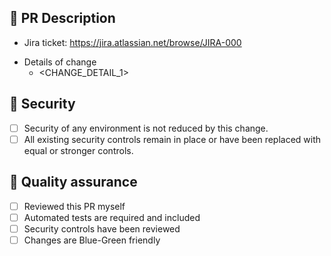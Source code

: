 <!--
Hold up, wait a minute; something ain't right!
This PR cannot be merged yet, let everyone know why and what is required before it can be merged.
-->

## 📝 PR Description
<!-- Link to the ticket for this work -->
- Jira ticket: https://jira.atlassian.net/browse/JIRA-000

<!-- What and why is this change being made? -->
- Details of change
  - <CHANGE_DETAIL_1>

<!--
Does your change benefit from some visuals, such as:
- Before and after screenshots
- Diagrams, etc
-->
<!-- ## 🏞️ Visuals -->

<!-- ## 🚨 Merge criteria -->

<!--
Do you expect something specific from your reviewers, for example:
- Are you just socialising a change?
- Are you looking for discussion around patterns and architecture?
- Do you need the reviewer to pull down your changes and run it, etc?
-->
<!-- ## 👀 Reviewers -->
<!-- Simple change, just make sure it looks sane -->
<!-- Full review required -->
<!-- Pull it down and do some local testing -->

<!--
Author of the PR should verify each of the following statements is true and
check the box before merging the PR.
-->
## 🔑 Security
- [ ] Security of any environment is not reduced by this change.
- [ ] All existing security controls remain in place or have been replaced with equal or stronger controls.

<!--
### 🧨 Risk assessment
**Name:** Foobar
**Severity:** Insignificant,Minor,Moderate,Major,Catastrophic
**Likelihood:** Rare,Unlikely,Possible,Likely,Almost Certain
**Impact:** 🟢 Low, 🟠 Moderate, 🔴 High, 🟣 Extreme

**Severity justification:**
- Justify the reason for the severity level.

**Likelihood justification:**
- Justify the reason for your likelihood level.

**Risk mitigation:**
- Document risk mitigation stratergies that are in-place or impact your decision.
-->

<!--
Outline the steps you have performed to ensure this change is
well tested and others can reproduce.
-->
## 🔎 Quality assurance
- [ ] Reviewed this PR myself
- [ ] Automated tests are required and included
- [ ] Security controls have been reviewed
- [ ] Changes are Blue-Green friendly
